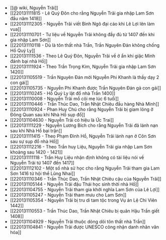 - [[@ wiki, Nguyễn Trãi]]
- [[220131111815 - Lê Quý Đôn cho rằng Nguyễn Trãi gia nhập Lam Sơn đầu năm 1418]]
- [[220131112305 - Nguyễn Trãi viết Bình Ngô đại cáo khi Lê Lợi lên làm vua]]
- [[220131110701 - Tư liệu về Nguyễn Trãi không đầy đủ từ 1407 đến khi gia nhập Lam Sơn]]
- [[220131110118 - Dù là tôn thất nhà Trần, Trần Nguyên Đán không chống Hồ Quý Ly]]
- [[220131111536 - Theo Lê Quý Đôn, Nguyễn Trãi về ở ẩn khi giặc Minh đánh bại nhà Hồ]]
- [[220131111924 - Theo Trần Trọng Kim, Nguyễn Trãi gia nhập Lam Sơn 1420]]
- [[220131105519 - Trần Nguyên Đán mời Nguyễn Phi Khanh là thầy dạy 2 con gái]]
- [[220131105735 - Nguyễn Phi Khanh được Trần Nguyên Đán gả con gái]]
- [[220131110245 - Hồ Quý Ly lật đổ nhà Trần 1400]]
- [[220131110008 - Nguyễn Trãi mồ côi mẹ lúc 6 tuổi]]
- [[220131110446 - Trần Thúc Dao, Trần Nhật Chiêu đầu hàng Nhà Minh]]
- [[220131110924 - Phan Huy Chú cho rằng Nguyễn Trãi bị giam lỏng ở Đông Quan sau khi Nhà Hồ sụp đổ]]
- [[220131104630 - Nguyễn Trãi có hiệu là Ức Trai]]
- [[220131111229 - Nguyễn Lương Bích cho rằng Nguyễn Trãi đã lánh nạn sau khi Nhà Hồ bại trận]]
- [[220131111415 - Theo Phạm Đình Hổ, Nguyễn Trãi lánh nạn ở Côn Sơn sau sự sụp đổ nhà Hồ]]
- [[220131112216 - Theo Trần huy Liệu, Nguyễn Trãi gia nhập Lam Sơn khoảng sau 1420 - 1421]]
- [[220131111118 - Trần Huy Liệu nhận định không có tài liệu nói về Nguyễn Trãi từ 1407 đến 1417]]
- [[220131112102 - Một số nhà sử học cho rằng Nguyễn Trãi tham gia Lam Sơn 1416 từ hội thề Lũng Nhai]]
- [[220131110346 - Trần Thúc Dao, Trần Nhật Chiêu cậu của Nguyễn Trãi]]
- [[220131105144 - Nguyễn Trãi đậu Thái học sinh thời nhà Hồ]]
- [[220131104755 - Nguyễn Trãi tham gia khởi nghĩa Lam Sơn của Lê Lợi]]
- [[220131105247 - Nguyễn Trãi tham mưu cho Lam Sơn]]
- [[220131105354 - Nguyễn Trãi bị tru di tam tộc trong Vụ án Lệ Chi Viên 1442]]
- [[220131110553 - Trần Thúc Dao, Trần Nhật Chiêu bị quân Hậu Trần giết 1408]]
- [[220131104929 - Nguyễn Trãi thuộc dòng dõi tôn thất nhà Trần]]
- [[220131104841 - Nguyễn Trãi được UNESCO công nhận danh nhân văn hóa]]
